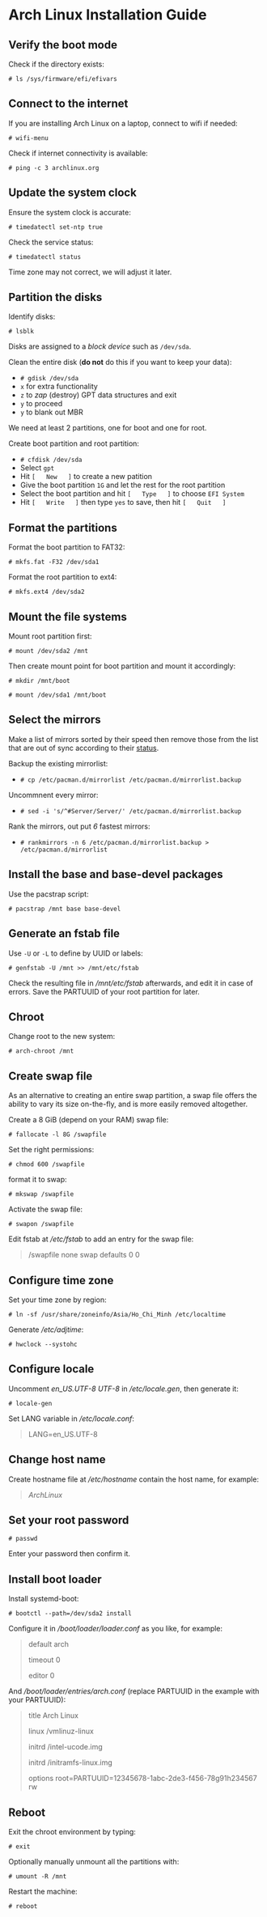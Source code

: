 # Arch Linux Installation Guide

## Verify the boot mode

Check if the directory exists:

`# ls /sys/firmware/efi/efivars`

## Connect to the internet

If you are installing Arch Linux on a laptop, connect to wifi if needed:

`# wifi-menu`

Check if internet connectivity is available:

`# ping -c 3 archlinux.org`

## Update the system clock

Ensure the system clock is accurate:

`# timedatectl set-ntp true`

Check the service status:

`# timedatectl status`

Time zone may not correct, we will adjust it later.

## Partition the disks

Identify disks:

`# lsblk`

Disks are assigned to a *block device* such as `/dev/sda`.

Clean the entire disk (**do not** do this if you want to keep your data):

* `# gdisk /dev/sda`
* `x` for extra functionality
* `z` to *zap* (destroy) GPT data structures and exit
* `y` to proceed
* `y` to blank out MBR

We need at least 2 partitions, one for boot and one for root.

Create boot partition and root partition:

* `# cfdisk /dev/sda`
* Select `gpt`
* Hit `[   New   ]` to create a new patition
* Give the boot partition `1G` and let the rest for the root partition
* Select the boot partition and hit `[   Type   ]` to choose `EFI System`
* Hit `[   Write   ]` then type `yes` to save, then hit `[   Quit   ]`

## Format the partitions

Format the boot partition to FAT32:

`# mkfs.fat -F32 /dev/sda1`

Format the root partition to ext4:

`# mkfs.ext4 /dev/sda2`

## Mount the file systems

Mount root partition first:

`# mount /dev/sda2 /mnt`

Then create mount point for boot partition and mount it accordingly:

`# mkdir /mnt/boot`

`# mount /dev/sda1 /mnt/boot`

## Select the mirrors

Make a list of mirrors sorted by their speed then remove those from the list that are out of sync according to their [status](https://www.archlinux.org/mirrors/status/).

Backup the existing mirrorlist:

* `# cp /etc/pacman.d/mirrorlist /etc/pacman.d/mirrorlist.backup`

Uncommnent every mirror:

* `# sed -i 's/^#Server/Server/' /etc/pacman.d/mirrorlist.backup`

Rank the mirrors, out put *6* fastest mirrors:

* `# rankmirrors -n 6 /etc/pacman.d/mirrorlist.backup > /etc/pacman.d/mirrorlist`

## Install the base and base-devel packages

Use the pacstrap script:

`# pacstrap /mnt base base-devel`

## Generate an fstab file

Use `-U` or `-L` to define by UUID or labels:

`# genfstab -U /mnt >> /mnt/etc/fstab`

Check the resulting file in */mnt/etc/fstab* afterwards, and edit it in case of errors. Save the PARTUUID of your root partition for later.

## Chroot

Change root to the new system:

`# arch-chroot /mnt`

## Create swap file

As an alternative to creating an entire swap partition, a swap file offers the ability to vary its size on-the-fly, and is more easily removed altogether.

Create a 8 GiB (depend on your RAM) swap file:

`# fallocate -l 8G /swapfile`

Set the right permissions:

`# chmod 600 /swapfile`

format it to swap:

`# mkswap /swapfile`

Activate the swap file:

`# swapon /swapfile`

Edit fstab at */etc/fstab* to add an entry for the swap file: 

> /swapfile none swap defaults 0 0

## Configure time zone

Set your time zone by region:

`# ln -sf /usr/share/zoneinfo/Asia/Ho_Chi_Minh /etc/localtime`

Generate */etc/adjtime*:

`# hwclock --systohc`

## Configure locale

Uncomment *en_US.UTF-8 UTF-8* in */etc/locale.gen*, then generate it:

`# locale-gen`

Set LANG variable in */etc/locale.conf*:

> LANG=en_US.UTF-8

## Change host name

Create hostname file at */etc/hostname* contain the host name, for example:
> *ArchLinux*

## Set your root password

`# passwd`

Enter your password then confirm it.

## Install boot loader

Install systemd-boot:

`# bootctl --path=/dev/sda2 install`

Configure it in */boot/loader/loader.conf* as you like, for example:

> default  arch
>
> timeout  0
>
> editor   0

And */boot/loader/entries/arch.conf* (replace PARTUUID in the example with your PARTUUID):

> title          Arch Linux
>
> linux          /vmlinuz-linux
>
> initrd         /intel-ucode.img
>
> initrd         /initramfs-linux.img
>
> options        root=PARTUUID=12345678-1abc-2de3-f456-78g91h234567 rw

## Reboot

Exit the chroot environment by typing:

`# exit`

Optionally manually unmount all the partitions with:

`# umount -R /mnt`

Restart the machine:

`# reboot`
